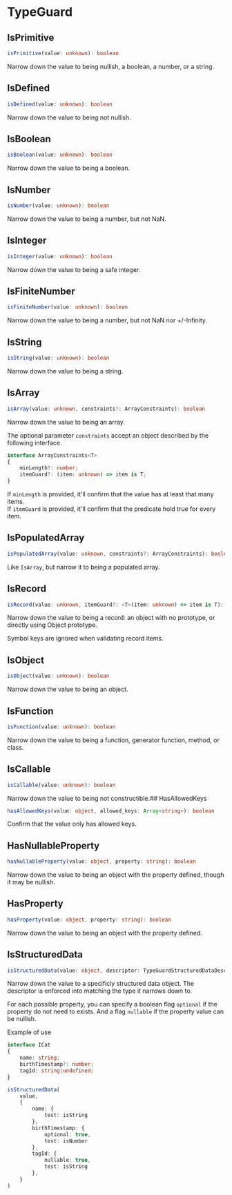 # TypeGuard

## IsPrimitive

```ts
isPrimitive(value: unknown): boolean
```

Narrow down the value to being nullish, a boolean, a number, or a string.

## IsDefined

```ts
isDefined(value: unknown): boolean
```

Narrow down the value to being not nullish.

## IsBoolean

```ts
isBoolean(value: unknown): boolean
```

Narrow down the value to being a boolean.

## IsNumber

```ts
isNumber(value: unknown): boolean
```

Narrow down the value to being a number, but not NaN.

## IsInteger

```ts
isInteger(value: unknown): boolean
```

Narrow down the value to being a safe integer.

## IsFiniteNumber

```ts
isFiniteNumber(value: unknown): boolean
```

Narrow down the value to being a number, but not NaN nor +/-Infinity.

## IsString

```ts
isString(value: unknown): boolean
```

Narrow down the value to being a string.

## IsArray

```ts
isArray(value: unknown, constraints?: ArrayConstraints): boolean
```

Narrow down the value to being an array.

The optional parameter `constraints` accept an object described by the following interface.

```ts
interface ArrayConstraints<T>
{
	minLength?: number;
	itemGuard?: (item: unknown) => item is T;
}
```

If `minLength` is provided, it'll confirm that the value has at least that many items.<br />
If `itemGuard` is provided, it'll confirm that the predicate hold true for every item.

## IsPopulatedArray

```ts
isPopulatedArray(value: unknown, constraints?: ArrayConstraints): boolean
```

Like `IsArray`, but narrow it to being a populated array.

## IsRecord

```ts
isRecord(value: unknown, itemGuard?: <T>(item: unknown) => item is T): boolean
```

Narrow down the value to being a record: an object with no prototype, or directly using Object prototype.

Symbol keys are ignored when validating record items.

## IsObject

```ts
isObject(value: unknown): boolean
```

Narrow down the value to being an object.

## IsFunction

```ts
isFunction(value: unknown): boolean
```

Narrow down the value to being a function, generator function, method, or class.

## IsCallable

```ts
isCallable(value: unknown): boolean
```

Narrow down the value to being not constructible.## HasAllowedKeys

```ts
hasAllowedKeys(value: object, allowed_keys: Array<string>): boolean
```

Confirm that the value only has allowed keys.

## HasNullableProperty

```ts
hasNullableProperty(value: object, property: string): boolean
```

Narrow down the value to being an object with the property defined, though it may be nullish.

## HasProperty

```ts
hasProperty(value: object, property: string): boolean
```

Narrow down the value to being an object with the property defined.

## IsStructuredData

```ts
isStructuredData(value: object, descriptor: TypeGuardStructuredDataDescriptor<T>): boolean
```

Narrow down the value to a specificly structured data object.
The descriptor is enforced into matching the type it narrows down to.

For each possible property, you can specify a boolean flag `optional` if the property do not need to exists.
And a flag `nullable` if the property value can be nullish.

Example of use

```ts
interface ICat
{
	name: string;
	birthTimestamp?: number;
	tagId: string|undefined;
}

isStructuredData(
	value,
	{
		name: {
			test: isString
		},
		birthTimestamp: {
			optional: true,
			test: isNumber
		},
		tagId: {
			nullable: true,
			test: isString
		},
	}
)
```
